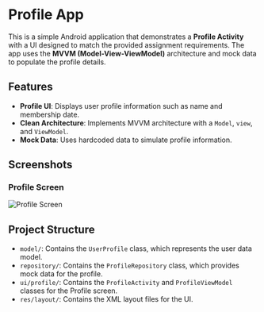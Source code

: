 # Profile App

This is a simple Android application that demonstrates a **Profile Activity** with a UI designed to match the provided assignment requirements. 
The app uses the **MVVM (Model-View-ViewModel)** architecture and mock data to populate the profile details.

## Features
- **Profile UI**: Displays user profile information such as name and membership date.
- **Clean Architecture**: Implements MVVM architecture with a `Model`, `view`, and `ViewModel`.
- **Mock Data**: Uses hardcoded data to simulate profile information.


## Screenshots
### Profile Screen
![Profile Screen](screenshots/profile_app.png)

## Project Structure
- `model/`: Contains the `UserProfile` class, which represents the user data model.
- `repository/`: Contains the `ProfileRepository` class, which provides mock data for the profile.
- `ui/profile/`: Contains the `ProfileActivity` and `ProfileViewModel` classes for the Profile screen.
- `res/layout/`: Contains the XML layout files for the UI.

